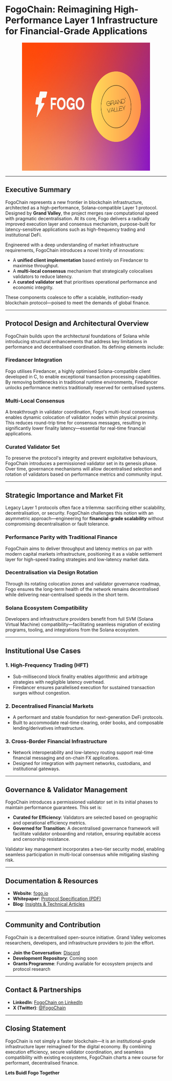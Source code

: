 # **FogoChain: Reimagining High-Performance Layer 1 Infrastructure for Financial-Grade Applications**

<p align="center">
  <img src="resources/image.png" width="400" height="400">
</p>

---

## **Executive Summary**

FogoChain represents a new frontier in blockchain infrastructure, architected as a high-performance, Solana-compatible Layer 1 protocol. Designed by **Grand Valley**, the project merges raw computational speed with pragmatic decentralisation. At its core, Fogo delivers a radically improved execution layer and consensus mechanism, purpose-built for latency-sensitive applications such as high-frequency trading and institutional DeFi.

Engineered with a deep understanding of market infrastructure requirements, FogoChain introduces a novel trinity of innovations:
- A **unified client implementation** based entirely on Firedancer to maximise throughput.
- A **multi-local consensus** mechanism that strategically colocalises validators to reduce latency.
- A **curated validator set** that prioritises operational performance and economic integrity.

These components coalesce to offer a scalable, institution-ready blockchain protocol—poised to meet the demands of global finance.

---

## **Protocol Design and Architectural Overview**

FogoChain builds upon the architectural foundations of Solana while introducing structural enhancements that address key limitations in performance and decentralised coordination. Its defining elements include:

### **Firedancer Integration**
Fogo utilises Firedancer, a highly optimised Solana-compatible client developed in C, to enable exceptional transaction processing capabilities. By removing bottlenecks in traditional runtime environments, Firedancer unlocks performance metrics traditionally reserved for centralised systems.

### **Multi-Local Consensus**
A breakthrough in validator coordination, Fogo's multi-local consensus enables dynamic colocation of validator nodes within physical proximity. This reduces round-trip time for consensus messages, resulting in significantly lower finality latency—essential for real-time financial applications.

### **Curated Validator Set**
To preserve the protocol's integrity and prevent exploitative behaviours, FogoChain introduces a permissioned validator set in its genesis phase. Over time, governance mechanisms will allow decentralised selection and rotation of validators based on performance metrics and community input.

---

## **Strategic Importance and Market Fit**

Legacy Layer 1 protocols often face a trilemma: sacrificing either scalability, decentralisation, or security. FogoChain challenges this notion with an asymmetric approach—engineering for **financial-grade scalability** without compromising decentralisation or fault tolerance.

### **Performance Parity with Traditional Finance**
FogoChain aims to deliver throughput and latency metrics on par with modern capital markets infrastructure, positioning it as a viable settlement layer for high-speed trading strategies and low-latency market data.

### **Decentralisation via Design Rotation**
Through its rotating colocation zones and validator governance roadmap, Fogo ensures the long-term health of the network remains decentralised while delivering near-centralised speeds in the short term.

### **Solana Ecosystem Compatibility**
Developers and infrastructure providers benefit from full SVM (Solana Virtual Machine) compatibility—facilitating seamless migration of existing programs, tooling, and integrations from the Solana ecosystem.

---

## **Institutional Use Cases**

### **1. High-Frequency Trading (HFT)**
- Sub-millisecond block finality enables algorithmic and arbitrage strategies with negligible latency overhead.
- Firedancer ensures parallelised execution for sustained transaction surges without congestion.

### **2. Decentralised Financial Markets**
- A performant and stable foundation for next-generation DeFi protocols.
- Built to accommodate real-time clearing, order books, and composable lending/derivatives infrastructure.

### **3. Cross-Border Financial Infrastructure**
- Network interoperability and low-latency routing support real-time financial messaging and on-chain FX applications.
- Designed for integration with payment networks, custodians, and institutional gateways.

---

## **Governance & Validator Management**

FogoChain introduces a permissioned validator set in its initial phases to maintain performance guarantees. This set is:
- **Curated for Efficiency**: Validators are selected based on geographic and operational efficiency metrics.
- **Governed for Transition**: A decentralised governance framework will facilitate validator onboarding and rotation, ensuring equitable access and censorship resistance.

Validator key management incorporates a two-tier security model, enabling seamless participation in multi-local consensus while mitigating slashing risk.

---

## **Documentation & Resources**

- **Website**: [fogo.io](https://www.fogo.io)  
- **Whitepaper**: [Protocol Specification (PDF)](https://www.fogo.io/whitepaper.pdf)  
- **Blog**: [Insights & Technical Articles](https://www.fogo.io/blog)

---

## **Community and Contribution**

FogoChain is a decentralised open-source initiative. Grand Valley welcomes researchers, developers, and infrastructure providers to join the effort.

- **Join the Conversation**: [Discord](https://discord.com/invite/FogoChain)  
- **Development Repository**: Coming soon  
- **Grants Programme**: Funding available for ecosystem projects and protocol research

---

## **Contact & Partnerships**

- **LinkedIn**: [FogoChain on LinkedIn](https://www.linkedin.com/company/fogochain)  
- **X (Twitter)**: [@FogoChain](https://x.com/FogoChain)

---

## **Closing Statement**

FogoChain is not simply a faster blockchain—it is an institutional-grade infrastructure layer reimagined for the digital economy. By combining execution efficiency, secure validator coordination, and seamless compatibility with existing ecosystems, FogoChain charts a new course for performant, decentralised finance.

**Lets Buidl Fogo Together**